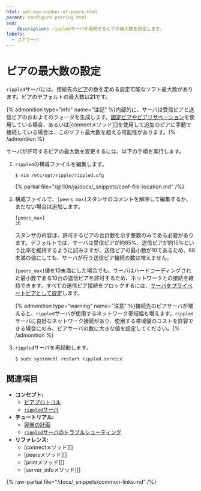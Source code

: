 ```yaml
---
html: set-max-number-of-peers.html
parent: configure-peering.html
seo:
    description: rippledサーバが接続するピアの最大数を設定します。
labels:
  - コアサーバ
---
```

# ピアの最大数の設定

`rippled`サーバには、接続先の[ピア](../../../concepts/networks-and-servers/peer-protocol.md)の数を定める設定可能なソフト最大数があります。ピアのデフォルトの最大数は**21**です。

{% admonition type="info" name="注記" %}内部的に、サーバは受信ピアと送信ピアのおおよそのクォータを生成します。[固定ピアやピアリザベーション](../../../concepts/networks-and-servers/peer-protocol.md#固定ピアとピアリザベーション)を使用している場合、あるいは[connectメソッド][]を使用して追加のピアに手動で接続している場合は、このソフト最大数を超える可能性があります。{% /admonition %}

サーバが許可するピアの最大数を変更するには、以下の手順を実行します。

1. `rippled`の構成ファイルを編集します。

    ```
    $ vim /etc/opt/ripple/rippled.cfg
    ```

   {% partial file="/@l10n/ja/docs/_snippets/conf-file-location.md" /%}

2. 構成ファイルで、`[peers_max]`スタンザのコメントを解除して編集するか、まだない場合は追加します。

    ```
    [peers_max]
    30
    ```

   スタンザの内容は、許可するピアの合計数を示す整数のみである必要があります。デフォルトでは、サーバは受信ピアが約85%、送信ピアが約15%という比率を維持するように試みますが、送信ピアの最小数が10であるため、68未満の値にしても、サーバが行う送信ピア接続の数は増えません。

   `[peers_max]`値を10未満にした場合でも、サーバはハードコーディングされた最小数である10台の送信ピアを許可するため、ネットワークとの接続を維持できます。すべての送信ピア接続をブロックするには、[サーバをプライベートピアとして設定](../server-modes/run-rippled-as-a-validator.md#プロキシを使用した接続)します。

   {% admonition type="warning" name="注意" %}接続先のピアサーバが増えると、`rippled`サーバが使用するネットワーク帯域幅も増えます。`rippled`サーバに良好なネットワーク接続があり、使用する帯域幅のコストを許容できる場合にのみ、ピアサーバの数に大きな値を設定してください。{% /admonition %}

3. `rippled`サーバを再起動します。

    ```
    $ sudo systemctl restart rippled.service
    ```


## 関連項目

- **コンセプト:**
  - [ピアプロトコル](../../../concepts/networks-and-servers/peer-protocol.md)
  - [`rippled`サーバ](../../../concepts/networks-and-servers/index.md)
- **チュートリアル:**
  - [容量の計画](../../installation/capacity-planning.md)
  - [`rippled`サーバのトラブルシューティング](../../troubleshooting/index.md)
- **リファレンス:**
  - [connectメソッド][]
  - [peersメソッド][]
  - [printメソッド][]
  - [server_infoメソッド][]

{% raw-partial file="/docs/_snippets/common-links.md" /%}
